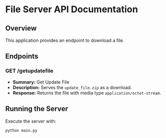 # File Server API Documentation

## Overview
This application provides an endpoint to download a file.

## Endpoints

### GET /getupdatefile
- **Summary:** Get Update File
- **Description:** Serves the `update_file.zip` as a download.
- **Response:** Returns the file with media type `application/octet-stream`.

## Running the Server
Execute the server with:
```bash
python main.py
```

